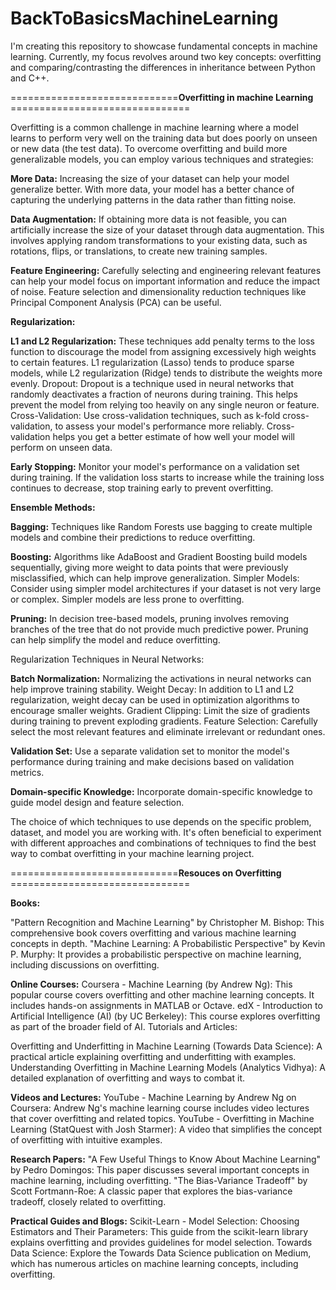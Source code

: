 # BackToBasicsMachineLearning
I'm creating this repository to showcase fundamental concepts in machine learning. Currently, my focus revolves around two key concepts: overfitting and comparing/contrasting 
the differences in inheritance between Python and C++.

=============================**Overfitting in machine Learning** ===============================

Overfitting is a common challenge in machine learning where a model learns to perform very well on the training data but does poorly on unseen or new data (the test data). To overcome overfitting and build more generalizable models, you can employ various techniques and strategies:

**More Data:** Increasing the size of your dataset can help your model generalize better. With more data, your model has a better chance of capturing the underlying patterns in the data rather than fitting noise.

**Data Augmentation:** If obtaining more data is not feasible, you can artificially increase the size of your dataset through data augmentation. This involves applying random transformations to your existing data, such as rotations, flips, or translations, to create new training samples.

**Feature Engineering:** Carefully selecting and engineering relevant features can help your model focus on important information and reduce the impact of noise. Feature selection and dimensionality reduction techniques like Principal Component Analysis (PCA) can be useful.

**Regularization:**

**L1 and L2 Regularization:** These techniques add penalty terms to the loss function to discourage the model from assigning excessively high weights to certain features. L1 regularization (Lasso) tends to produce sparse models, while L2 regularization (Ridge) tends to distribute the weights more evenly.
Dropout: Dropout is a technique used in neural networks that randomly deactivates a fraction of neurons during training. This helps prevent the model from relying too heavily on any single neuron or feature.
Cross-Validation: Use cross-validation techniques, such as k-fold cross-validation, to assess your model's performance more reliably. Cross-validation helps you get a better estimate of how well your model will perform on unseen data.

**Early Stopping:** Monitor your model's performance on a validation set during training. If the validation loss starts to increase while the training loss continues to decrease, stop training early to prevent overfitting.

**Ensemble Methods:**

**Bagging:** Techniques like Random Forests use bagging to create multiple models and combine their predictions to reduce overfitting.

**Boosting:** Algorithms like AdaBoost and Gradient Boosting build models sequentially, giving more weight to data points that were previously misclassified, which can help improve generalization.
Simpler Models: Consider using simpler model architectures if your dataset is not very large or complex. Simpler models are less prone to overfitting.

**Pruning:** In decision tree-based models, pruning involves removing branches of the tree that do not provide much predictive power. Pruning can help simplify the model and reduce overfitting.

Regularization Techniques in Neural Networks:

**Batch Normalization:** Normalizing the activations in neural networks can help improve training stability.
Weight Decay: In addition to L1 and L2 regularization, weight decay can be used in optimization algorithms to encourage smaller weights.
Gradient Clipping: Limit the size of gradients during training to prevent exploding gradients.
Feature Selection: Carefully select the most relevant features and eliminate irrelevant or redundant ones.

**Validation Set:** Use a separate validation set to monitor the model's performance during training and make decisions based on validation metrics.

**Domain-specific Knowledge:** Incorporate domain-specific knowledge to guide model design and feature selection.

The choice of which techniques to use depends on the specific problem, dataset, and model you are working with. It's often beneficial to experiment with different approaches and combinations of techniques to find the best way to combat overfitting in your machine learning project.

=============================**Resouces on Overfitting** ===============================

**Books:**

"Pattern Recognition and Machine Learning" by Christopher M. Bishop: This comprehensive book covers overfitting and various machine learning concepts in depth.
"Machine Learning: A Probabilistic Perspective" by Kevin P. Murphy: It provides a probabilistic perspective on machine learning, including discussions on overfitting.

**Online Courses:**
Coursera - Machine Learning (by Andrew Ng): This popular course covers overfitting and other machine learning concepts. It includes hands-on assignments in MATLAB or Octave.
edX - Introduction to Artificial Intelligence (AI) (by UC Berkeley): This course explores overfitting as part of the broader field of AI.
Tutorials and Articles:

Overfitting and Underfitting in Machine Learning (Towards Data Science): A practical article explaining overfitting and underfitting with examples.
Understanding Overfitting in Machine Learning Models (Analytics Vidhya): A detailed explanation of overfitting and ways to combat it.

**Videos and Lectures:**
YouTube - Machine Learning by Andrew Ng on Coursera: Andrew Ng's machine learning course includes video lectures that cover overfitting and related topics.
YouTube - Overfitting in Machine Learning (StatQuest with Josh Starmer): A video that simplifies the concept of overfitting with intuitive examples.

**Research Papers:**
"A Few Useful Things to Know About Machine Learning" by Pedro Domingos: This paper discusses several important concepts in machine learning, including overfitting.
"The Bias-Variance Tradeoff" by Scott Fortmann-Roe: A classic paper that explores the bias-variance tradeoff, closely related to overfitting.

**Practical Guides and Blogs:**
Scikit-Learn - Model Selection: Choosing Estimators and Their Parameters: This guide from the scikit-learn library explains overfitting and provides guidelines for model selection.
Towards Data Science: Explore the Towards Data Science publication on Medium, which has numerous articles on machine learning concepts, including overfitting.
